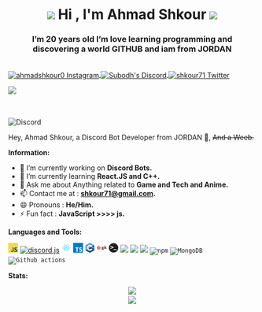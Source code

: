 <h1 align="center"><img src="https://media.giphy.com/media/hvRJCLFzcasrR4ia7z/giphy.gif" width="25px">  Hi , I'm Ahmad Shkour <img src="https://media.giphy.com/media/hvRJCLFzcasrR4ia7z/giphy.gif" width="25px"> </h1>
<h3 align="center">I’m 20 years old I’m love learning programming and discovering a world GITHUB and iam from JORDAN</h3>

<br/>
<a href="https://www.instagram.com/delta_5621/">
  <img align="center" alt="ahmadshkour0 Instagram" width="22px" src="https://cdn.jsdelivr.net/npm/simple-icons@v3/icons/instagram.svg" />
</a>
<a href="https://discord.com/users/552814506070507531">
    <img align ="center" alt="Subodh's Discord" width="22px" src ="https://cdn.jsdelivr.net/npm/simple-icons@v3/icons/discord.svg" />
  </a>
  <a href="https://twitter.com/Delta_562">
    <img align ="center" alt="shkour71 Twitter " width="22px" src ="https://cdn.jsdelivr.net/npm/simple-icons@v3/icons/twitter.svg" />
  </a>

![](https://visitors-badge.glitch.me/badge?page_id=deltacoderr.deltacoderr)

<br/>

![Discord](https://discord.c99.nl/widget/theme-3/685868171755913293.png)

Hey, Ahmad Shkour, a Discord Bot Developer from JORDAN 🚀, ~~And a Weeb.~~

 **Information:**

- 🔭 I’m currently working on  **Discord Bots.**
- 🌱 I’m currently learning  **React.JS and C++.**
- 💬 Ask me about  Anything related to **Game and Tech and Anime.**
- 📫 Contact me at :  **shkour71@gmail.com.**
- 😄 Pronouns :  **He/Him.**
- ⚡ Fun fact : **JavaScript >>>> js.**

**Languages and Tools:**  


<code><img height="20" src="https://raw.githubusercontent.com/github/explore/80688e429a7d4ef2fca1e82350fe8e3517d3494d/topics/javascript/javascript.png"></code>
<a href="https://discord.js.org"><img src="https://cdn.discordapp.com/attachments/740865034887888996/740865173065170994/logo-square.png" width="20" alt="discord.js" /></a>
<code><img height="20" src="https://raw.githubusercontent.com/github/explore/80688e429a7d4ef2fca1e82350fe8e3517d3494d/topics/react/react.png"></code>
<code><img height="20" src="https://raw.githubusercontent.com/github/explore/80688e429a7d4ef2fca1e82350fe8e3517d3494d/topics/typescript/typescript.png"></code>
<code><img height="20" src="https://raw.githubusercontent.com/github/explore/80688e429a7d4ef2fca1e82350fe8e3517d3494d/topics/cpp/cpp.png"></code>
<code><img height="20" src="https://raw.githubusercontent.com/github/explore/80688e429a7d4ef2fca1e82350fe8e3517d3494d/topics/git/git.png"></code>
<code><img height="20" src="https://raw.githubusercontent.com/github/explore/80688e429a7d4ef2fca1e82350fe8e3517d3494d/topics/terminal/terminal.png"></code>
<code><img height="20" src="https://img.shields.io/badge/-Nodejs-43853d?style=flat-square&logo=Node.js&logoColor=white"/></code>
<code><img height="20" src="https://img.shields.io/badge/-HTML5-E34F26?style=flat-square&logo=html5&logoColor=white" /></code>
<code><img height="20" src="https://img.shields.io/badge/-Heroku-430098?style=flat-square&logo=heroku&logoColor=white" /></code>
<code><img alt="npm" src="https://img.shields.io/badge/-NPM-CB3837?style=flat-square&logo=npm&logoColor=white" /></code>
<code><img alt="MongoDB" src="https://img.shields.io/badge/-MongoDB-13aa52?style=flat-square&logo=mongodb&logoColor=white" /></code>
<code><img alt="Github actions" src="https://img.shields.io/badge/-Github_Actions-2088FF?style=flat-square&logo=github-actions&logoColor=white" /></code>


**Stats:**  


<div align="center"><img src="https://github-profile-trophy.vercel.app/?username=DeltaCoderr&theme=dracula&count_private=true"></div>
<div align="center"><img src="https://github-readme-stats.vercel.app/api?username=deltacoderr&show_icons=true&hide_border=true&theme=tokyonight"></div>






